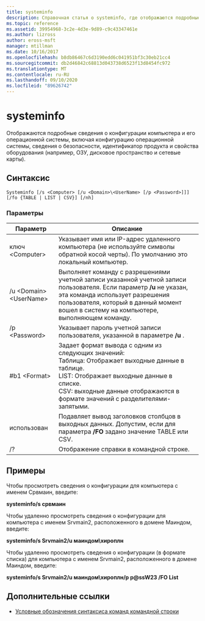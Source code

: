 ```yaml
---
title: systeminfo
description: Справочная статья о systeminfo, где отображаются подробные сведения о конфигурации компьютера и его операционной системы, включая конфигурацию операционной системы, сведения о безопасности, идентификатор продукта и свойства оборудования (например, ОЗУ, дисковое пространство и сетевые карты).
ms.topic: reference
ms.assetid: 39954968-3c2e-4d3e-9d89-c9c43347461e
ms.author: lizross
author: eross-msft
manager: mtillman
ms.date: 10/16/2017
ms.openlocfilehash: b8db86467c6d3190edd6c041951bf3c30eb21cc4
ms.sourcegitcommit: db2d46842c68813d043738d6523f13d8454fc972
ms.translationtype: MT
ms.contentlocale: ru-RU
ms.lasthandoff: 09/10/2020
ms.locfileid: "89626742"
---
```

# <a name="systeminfo"></a>systeminfo

Отображаются подробные сведения о конфигурации компьютера и его операционной системы, включая конфигурацию операционной системы, сведения о безопасности, идентификатор продукта и свойства оборудования (например, ОЗУ, дисковое пространство и сетевые карты).



## <a name="syntax"></a>Синтаксис

```
Systeminfo [/s <Computer> [/u <Domain>\<UserName> [/p <Password>]]] [/fo {TABLE | LIST | CSV}] [/nh]
```

### <a name="parameters"></a>Параметры

|Параметр|Описание|
|---------|-----------|
|ключ \<Computer>|Указывает имя или IP-адрес удаленного компьютера (не используйте символы обратной косой черты). По умолчанию это локальный компьютер.|
|/u \<Domain>\<UserName>|Выполняет команду с разрешениями учетной записи указанной учетной записи пользователя. Если параметр **/u** не указан, эта команда использует разрешения пользователя, который в данный момент вошел в систему на компьютере, выполняющем команду.|
|/p \<Password>|Указывает пароль учетной записи пользователя, указанной в параметре **/u** .|
|#b1 \<Format>|Задает формат вывода с одним из следующих значений:</br>Таблица: Отображает выходные данные в таблице.</br>LIST: Отображает выходные данные в списке.</br>CSV: выходные данные отображаются в формате значений с разделителями-запятыми.|
|использован|Подавляет вывод заголовков столбцов в выходных данных. Допустим, если для параметра **/FO** задано значение TABLE или CSV.|
|/?|Отображение справки в командной строке.|

## <a name="examples"></a>Примеры

Чтобы просмотреть сведения о конфигурации для компьютера с именем Срвмаин, введите:

**systeminfo/s срвмаин**

Чтобы удаленно просмотреть сведения о конфигурации для компьютера с именем Srvmain2, расположенного в домене Маиндом, введите:

**systeminfo/s Srvmain2/u маиндом\хироплн**

Чтобы удаленно просмотреть сведения о конфигурации (в формате списка) для компьютера с именем Srvmain2, расположенного в домене Маиндом, введите:

**systeminfo/s Srvmain2/u маиндом\хироплн/p p@ssW23 /FO List**

## <a name="additional-references"></a>Дополнительные ссылки

- [Условные обозначения синтаксиса команд командной строки](command-line-syntax-key.md)
